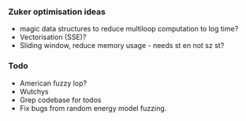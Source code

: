 ### Zuker optimisation ideas
- magic data structures to reduce multiloop computation to log time?
- Vectorisation (SSE)?
- Sliding window, reduce memory usage - needs st en not sz st?

### Todo
- American fuzzy lop?
- Wutchys
- Grep codebase for todos
- Fix bugs from random energy model fuzzing.

